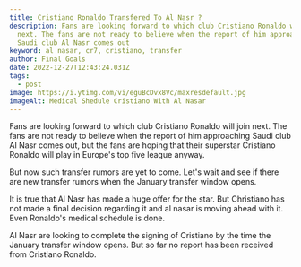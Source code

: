 ```yaml
---
title: Cristiano Ronaldo Transfered To Al Nasr ?
description: Fans are looking forward to which club Cristiano Ronaldo will join
  next. The fans are not ready to believe when the report of him approaching
  Saudi club Al Nasr comes out
keyword: al nasar, cr7, cristiano, transfer
author: Final Goals
date: 2022-12-27T12:43:24.031Z
tags:
  - post
image: https://i.ytimg.com/vi/eguBcDvx8Vc/maxresdefault.jpg
imageAlt: Medical Shedule Cristiano With Al Nasar
---
```

Fans are looking forward to which club Cristiano Ronaldo will join next. The fans are not ready to believe when the report of him approaching Saudi club Al Nasr comes out, but the fans are hoping that their superstar Cristiano Ronaldo will play in Europe's top five league anyway.

But now such transfer rumors are yet to come. Let's wait and see if there are new transfer rumors when the January transfer window opens.

 It is true that Al Nasr has made a huge offer for the star. But Christiano has not made a final decision regarding it and al nasar is moving ahead with it. Even Ronaldo's medical schedule is done.

Al Nasr are looking to complete the signing of Cristiano by the time the January transfer window opens. But so far no report has been received from Cristiano Ronaldo.